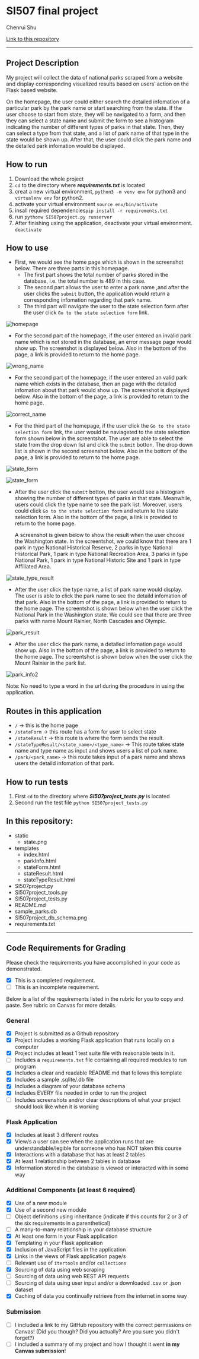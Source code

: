# SI507 final project

Chenrui Shu

[Link to this repository](https://github.com/tsiyuki/SI507project_crshu)

---

## Project Description

My project will collect the data of national parks scraped from a website and display corresponding visualized results based on users’ action on the Flask based website. 

On the homepage, the user could either search the detailed infomation of a particular park by the park name or start searching from the state. If the user choose to start from state, they will be navigated to a form, and then they can select a state name and submit the form to see a histogram indicating the number of different types of parks in that state. Then, they can select a type from that state, and a list of park name of that type in the state would be shown up. After that, the user could click the park name and the detailed park infomation would be displayed.
## How to run

1. Download the whole project
2. `cd` to the directory where ***requirements.txt*** is located
3. creat a new virtual environment, `python3 -m venv env` for python3 and `virtualenv env` for python2.
4. activate your virtual environment `source env/bin/activate`
5. insall required dependencies`pip install -r requirements.txt `
6. run `pythonw SI507project.py runserver`
7. After finishing using the application, deactivate your virtual environment. `deactivate`

## How to use
- First, we would see the home page which is shown in the screenshot below. There are three parts in this homepage. 
	- The first part shows the total number of parks stored in the database, i.e. the total number is 489 in this case. 
	- The second part allows the user to enter a park name ,and after the user clicks the `submit` button, the application would return a corresponding infomation regarding that park name. 
	- The third part will navigate the user to the state selection form after the user click `Go to the state selection form` link.

![homepage](https://github.com/tsiyuki/SI507project_crshu/blob/master/screenshots/homepage.png)

- For the second part of the homepage, if the user entered an invalid park name which is not stored in the database, an error message page would show up. The screenshot is displayed below. Also in the bottom of the page, a link is provided to return to the home page.

![wrong_name](https://github.com/tsiyuki/SI507project_crshu/blob/master/screenshots/wrong_park_name.png)

- For the second part of the homepage, if the user entered an valid park name which exists in the database, then an page with the detailed infomation about that park would show up. The screenshot is displayed below. Also in the bottom of the page, a link is provided to return to the home page.

![correct_name](https://github.com/tsiyuki/SI507project_crshu/blob/master/screenshots/park_info.png)

- For the third part of the homepage, if the user click the `Go to the state selection form` link, the user would be naviageted to the state selection form shown below in the screentshot. The user are able to select the state from the drop down list and click the `submit` botton. The drop down list is shown in the second screenshot below. Also in the bottom of the page, a link is provided to return to the home page.

![state_form](https://github.com/tsiyuki/SI507project_crshu/blob/master/screenshots/state_form.png)

![state_form](https://github.com/tsiyuki/SI507project_crshu/blob/master/screenshots/drop_down_list.png)

- After the user click the `submit` botton, the user would see a histogram showing the number of different types of parks in that state. Meanwhile, users could click the type name to see the park list. Moreover, users could click `Go to the state selection form` and return to the state selection form. Also in the bottom of the page, a link is provided to return to the home page. 

  A screenshot is given below to show the result when the user choose the Washington state. In the screentshot, we could know that there are 1 park in type National Historical Reserve, 2 parks in type National Historical Park, 1 park in type National Recreation Area, 3 parks in type National Park, 1 park in type National Historic Site and 1 park in type Affiliated Area.

![state_type_result](https://github.com/tsiyuki/SI507project_crshu/blob/master/screenshots/state_result2.png)

- After the user click the type name, a list of park name would display. The user is able to click the park name to see the detaild infomation of that park. Also in the bottom of the page, a link is provided to return to the home page. The screentshot is shown below when the user click the National Park in the Washington state. We could see that there are three parks with name Mount Rainier, North Cascades and Olympic. 

![park_result](https://github.com/tsiyuki/SI507project_crshu/blob/master/screenshots/state_type_result.png)

- After the user click the park name, a detailed infomation page would show up. Also in the bottom of the page, a link is provided to return to the home page. The screentshot is shown below when the user click the Mount Rainier in the park list.

![park_info2](https://github.com/tsiyuki/SI507project_crshu/blob/master/screenshots/park_info2.png)

Note: No need to type a word in the url during the procedure in using the application.
## Routes in this application
- `/` -> this is the home page
- `/stateForm` -> this route has a form for user to select state
- `/stateResult` -> this route is where the form sends the result.
- `/stateTypeResult/<state_name>/<type_name>` -> This route takes state name and type name as input and shows users a list of park name.
- `/park/<park_name>` -> this route takes input of a park name and shows users the detaild infomation of that park.

## How to run tests
1. First `cd` to the directory where ***SI507project_tests.py*** is located
2. Second run the test file `python SI507project_tests.py`


## In this repository:
- static
  - state.png
- templates
  - index.html
  - parkInfo.html
  - stateForm.html
  - stateResult.html
  - stateTypeResult.html
- SI507project.py
- SI507project_tools.py
- SI507project_tests.py
- README.md
- sample_parks.db
- SI507project_db_schema.png
- requirements.txt 

---
## Code Requirements for Grading
Please check the requirements you have accomplished in your code as demonstrated.
- [x] This is a completed requirement.
- [ ] This is an incomplete requirement.

Below is a list of the requirements listed in the rubric for you to copy and paste.  See rubric on Canvas for more details.

### General
- [x] Project is submitted as a Github repository
- [x] Project includes a working Flask application that runs locally on a computer
- [x] Project includes at least 1 test suite file with reasonable tests in it.
- [ ] Includes a `requirements.txt` file containing all required modules to run program
- [x] Includes a clear and readable README.md that follows this template
- [x] Includes a sample .sqlite/.db file
- [x] Includes a diagram of your database schema
- [x] Includes EVERY file needed in order to run the project
- [ ] Includes screenshots and/or clear descriptions of what your project should look like when it is working

### Flask Application
- [x] Includes at least 3 different routes
- [x] View/s a user can see when the application runs that are understandable/legible for someone who has NOT taken this course
- [x] Interactions with a database that has at least 2 tables
- [x] At least 1 relationship between 2 tables in database
- [x] Information stored in the database is viewed or interacted with in some way

### Additional Components (at least 6 required)
- [x] Use of a new module
- [x] Use of a second new module
- [ ] Object definitions using inheritance (indicate if this counts for 2 or 3 of the six requirements in a parenthetical)
- [ ] A many-to-many relationship in your database structure
- [x] At least one form in your Flask application
- [x] Templating in your Flask application
- [x] Inclusion of JavaScript files in the application
- [x] Links in the views of Flask application page/s
- [ ] Relevant use of `itertools` and/or `collections`
- [x] Sourcing of data using web scraping
- [ ] Sourcing of data using web REST API requests
- [ ] Sourcing of data using user input and/or a downloaded .csv or .json dataset
- [x] Caching of data you continually retrieve from the internet in some way

### Submission
- [ ] I included a link to my GitHub repository with the correct permissions on Canvas! (Did you though? Did you actually? Are you sure you didn't forget?)
- [ ] I included a summary of my project and how I thought it went **in my Canvas submission**!

